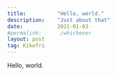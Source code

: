 ```yaml
---
title:          "Hello, world."
description:    "Just about that"
date:           2021-01-03
#permalink:      /whichever
layout: post
tag: Kikofri
---
```


<style>
img {
    width: 120px;
    margin: 3rem auto 0 auto;
}
p.pic {
    margin: auto;
    margin-bottom: 2rem;
    text-align: center;
    font-size: 0.75rem;
}
</style>

Hello, world.
